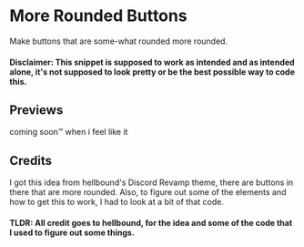 # More Rounded Buttons
Make buttons that are some-what rounded more rounded. 
#### Disclaimer: This snippet is supposed to work as intended and as intended alone, it's not supposed to look pretty or be the best possible way to code this. 

## Previews
coming soon:tm: when i feel like it

## Credits
I got this idea from hellbound's Discord Revamp theme, there are buttons in there that are more rounded. Also, to figure out some of the elements and how to get this to work, I had to look at a bit of that code. 
#### TLDR: All credit goes to hellbound, for the idea and some of the code that I used to figure out some things.